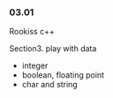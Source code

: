 ### 03.01

Rookiss c++

Section3. play with data

- integer
- boolean, floating point
- char and string
